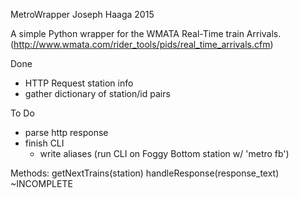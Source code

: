 MetroWrapper
Joseph Haaga 2015

A simple Python wrapper for the WMATA Real-Time train Arrivals.
(http://www.wmata.com/rider_tools/pids/real_time_arrivals.cfm)

Done
- HTTP Request station info
- gather dictionary of station/id pairs

To Do
- parse http response
- finish CLI
	- write aliases (run CLI on Foggy Bottom station w/ 'metro fb')

Methods:
	getNextTrains(station) 
	handleResponse(response_text) ~INCOMPLETE
